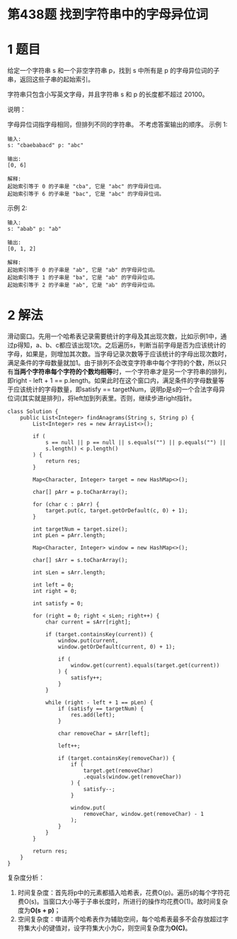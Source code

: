 # 第438题 找到字符串中的字母异位词

# 1 题目

给定一个字符串 s 和一个非空字符串 p，找到 s 中所有是 p 的字母异位词的子串，返回这些子串的起始索引。

字符串只包含小写英文字母，并且字符串 s 和 p 的长度都不超过 20100。

说明：

字母异位词指字母相同，但排列不同的字符串。
不考虑答案输出的顺序。
示例 1:

```
输入:
s: "cbaebabacd" p: "abc"

输出:
[0, 6]

解释:
起始索引等于 0 的子串是 "cba", 它是 "abc" 的字母异位词。
起始索引等于 6 的子串是 "bac", 它是 "abc" 的字母异位词。
```

示例 2:

```
输入:
s: "abab" p: "ab"

输出:
[0, 1, 2]

解释:
起始索引等于 0 的子串是 "ab", 它是 "ab" 的字母异位词。
起始索引等于 1 的子串是 "ba", 它是 "ab" 的字母异位词。
起始索引等于 2 的子串是 "ab", 它是 "ab" 的字母异位词。
```

# 2 解法

滑动窗口。先用一个哈希表记录需要统计的字母及其出现次数，比如示例1中，通过p得知，a、b、c都应该出现1次。之后遍历s，判断当前字母是否为应该统计的字母，如果是，则增加其次数。当字母记录次数等于应该统计的字母出现次数时，满足条件的字母数量就加1。由于排列不会改变字符串中每个字符的个数，所以只有**当两个字符串每个字符的个数均相等**时，一个字符串才是另一个字符串的排列，即right - left + 1 == p.length。如果此时在这个窗口内，满足条件的字母数量等于应该统计的字母数量，即satisfy == targetNum，说明p是s的一个合法字母异位词(其实就是排列)，将left加到列表里。否则，继续步进right指针。

```
class Solution {
    public List<Integer> findAnagrams(String s, String p) {
        List<Integer> res = new ArrayList<>();

        if (
            s == null || p == null || s.equals("") || p.equals("") ||
            s.length() < p.length()
        ) {
            return res;
        }

        Map<Character, Integer> target = new HashMap<>();

        char[] pArr = p.toCharArray();

        for (char c : pArr) {
            target.put(c, target.getOrDefault(c, 0) + 1);
        }

        int targetNum = target.size();
        int pLen = pArr.length;

        Map<Character, Integer> window = new HashMap<>();

        char[] sArr = s.toCharArray();

        int sLen = sArr.length;

        int left = 0;
        int right = 0;

        int satisfy = 0;

        for (right = 0; right < sLen; right++) {
            char current = sArr[right];

            if (target.containsKey(current)) {
                window.put(current, 
                window.getOrDefault(current, 0) + 1);

                if (
                	window.get(current).equals(target.get(current))
                ) {
                    satisfy++;
                }
            }

            while (right - left + 1 == pLen) {
                if (satisfy == targetNum) {
                    res.add(left);
                }

                char removeChar = sArr[left];

                left++;

                if (target.containsKey(removeChar)) {
                    if (
                    	target.get(removeChar)
                    	.equals(window.get(removeChar))
                    ) {
                        satisfy--;
                    }

                    window.put(
                    	removeChar, window.get(removeChar) - 1
                    );
                }
            }
        }

        return res;
    }
}
```

复杂度分析：

1. 时间复杂度：首先将p中的元素都插入哈希表，花费O(p)。遍历s的每个字符花费O(s)。当窗口大小等于子串长度时，所进行的操作均花费O(1)。故时间复杂度为**O(s + p)**；
2. 空间复杂度：申请两个哈希表作为辅助空间，每个哈希表最多不会存放超过字符集大小的键值对，设字符集大小为C，则空间复杂度为**O(C)**。

